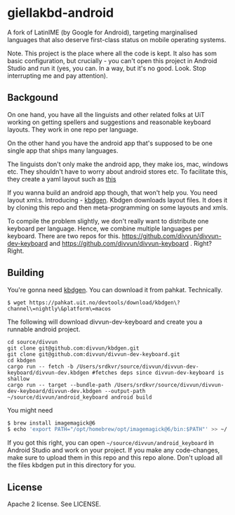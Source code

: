 # giellakbd-android


A fork of LatinIME (by Google for Android), targeting marginalised languages that also deserve first-class status on mobile operating systems.

Note. This project is the place where all the code is kept. It also has som basic configuration, but crucially - you can't open this project in Android Studio and run it (yes, you can. In a way, but it's no good. Look. Stop interrupting me and pay attention).

## Backgound

On one hand, you have all the linguists and other related folks at UiT working on getting spellers and suggestions and reasonable keyboard layouts. They work in one repo per language.

On the other hand you have the android app that's supposed to be one single app that ships many languages. 

The linguists don't only make the android app, they make ios, mac, windows etc. They shouldn't have to worry about android stores etc. To facilitate this, they create a yaml layout such as [this](https://github.com/giellalt/keyboard-sms/blob/main/sms.kbdgen/layouts/sms.yaml)

If you wanna build an android app though, that won't help you. You need layout xml:s. Introducing - [kbdgen](https://github.com/divvun/kbdgen). Kbdgen downloads layout files. It does it by cloning this repo and then meta-programming on some layouts and xmls. 

To compile the problem slightly, we don't really want to distribute one keyboard per language. Hence, we combine multiple languages per keyboard. There are two repos for this. https://github.com/divvun/divvun-dev-keyboard and https://github.com/divvun/divvun-keyboard . Right? Right. 


## Building

You're gonna need [kbdgen](https://github.com/divvun/kbdgen). You can download it from pahkat. Technically.

```
$ wget https://pahkat.uit.no/devtools/download/kbdgen\?channel\=nightly\&platform\=macos
```


The following will download divvun-dev-keyboard and create you a runnable android project. 

```
cd source/divvun
git clone git@github.com:divvun/kbdgen.git
git clone git@github.com:divvun/divvun-dev-keyboard.git 
cd kbdgen
cargo run -- fetch -b /Users/srdkvr/source/divvun/divvun-dev-keyboard/divvun-dev.kbdgen #fetches deps since divvun-dev-keyboard is shallow
cargo run -- target --bundle-path /Users/srdkvr/source/divvun/divvun-dev-keyboard/divvun-dev.kbdgen --output-path ~/source/divvun/android_keyboard android build
```

You might need
```bash
$ brew install imagemagick@6
$ echo 'export PATH="/opt/homebrew/opt/imagemagick@6/bin:$PATH"' >> ~/.zshrc
```

If you got this right, you can open `~/source/divvun/android_keyboard` in Android Studio and work on your project. If you make any code-changes, make sure to upload them in this repo and this repo alone. Don't upload all the files kbdgen put in this directory for you. 


## License

Apache 2 license. See LICENSE.
